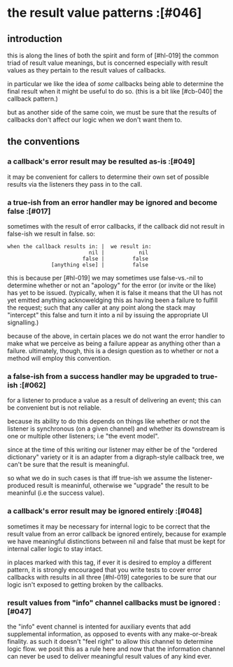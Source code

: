# the result value patterns :[#046]


## introduction

this is along the lines of both the spirit and form of [#hl-019] the
common triad of result value meanings, but is concerned especially with
result values as they pertain to the result values of callbacks.

in particular we like the idea of *some* callbacks being able to
determine the final result when it might be useful to do so. (this is a
bit like [#cb-040] the callback pattern.)

but as another side of the same coin, we must be sure that the results
of callbacks don't affect our logic when we don't want them to.



## the conventions

### a callback's error result may be resulted as-is  :[#049]

it may be convenient for callers to determine their own set of possible
results via the listeners they pass in to the call.



### a true-ish from an error handler may be ignored and become false :[#017]

sometimes with the result of error callbacks, if the callback did not
result in false-ish we result in false. so:

    when the callback results in: |  we result in:
                              nil |           nil
                            false |         false
                  [anything else] |         false

this is because per [#hl-019] we may sometimes use false-vs.-nil to
determine whether or not an "apology" for the error (or invite or the
like) has yet to be issued. (typically, when it is false it means that
the UI has not yet emitted anything acknoweldging this as having been a
failure to fulfill the request; such that any caller at any point along
the stack may "intercept" this false and turn it into a nil by issuing
the appropriate UI signalling.)

because of the above, in certain places we do not want the error handler
to make what we perceive as being a failure appear as anything other
than a failure. ultimately, though, this is a design question as to
whether or not a method will employ this convention.




### a false-ish from a success handler may be upgraded to true-ish :[#062]

for a listener to produce a value as a result of delivering an event;
this can be convenient but is not reliable.

because its ability to do this depends on things like whether or not the
listener is synchronous (on a given channel) and whether its downstream is
one or multiple other listeners; i.e "the event model".

since at the time of this writing our listener may either be of the
"ordered dictionary" variety or it is an adapter from a digraph-style
callback tree, we can't be sure that the result is meaningful.

so what we do in such cases is that iff true-ish we assume the
listener-produced result is meaninful, otherwise we "upgrade" the result
to be meaninful (i.e the success value).




### a callback's error result may be ignored entirely :[#048]

sometimes it may be necessary for internal logic to be correct that the
result value from an error callback be ignored entirely, because for
example we have meaningful distinctions between nil and false that must
be kept for internal caller logic to stay intact.

in places marked with this tag, if ever it is desired to employ a
different pattern, it is strongly encouraged that you write tests to
cover error callbacks with results in all three [#hl-019] categories to
be sure that our logic isn't exposed to getting broken by the callbacks.




### result values from "info" channel callbacks must be ignored :[#047]

the "info" event channel is intented for auxiliary events that add
supplemental information, as opposed to events with any make-or-break
finality. as such it doesn't "feel right" to allow this channel to
determine logic flow. we posit this as a rule here and now that the
information channel can never be used to deliver meaningful result
values of any kind ever.
